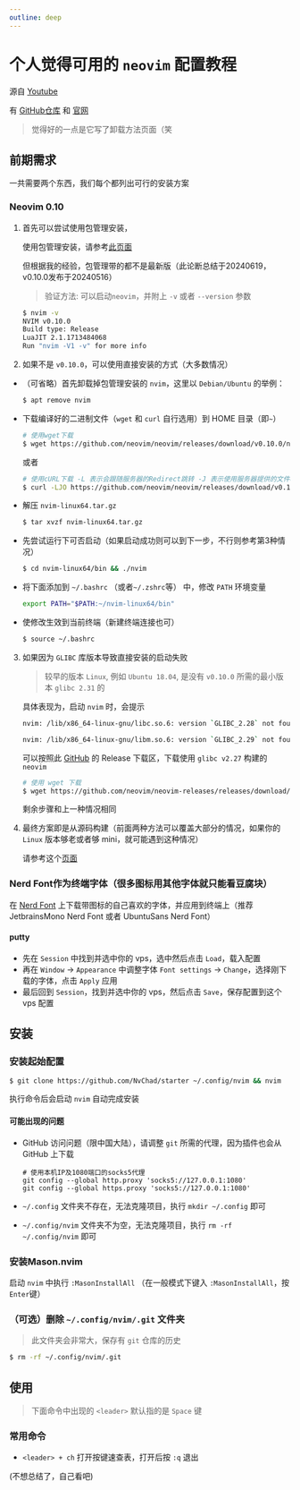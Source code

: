 ```yaml
---
outline: deep
---
```


# 个人觉得可用的 `neovim` 配置教程

源自 [Youtube](https://www.youtube.com/watch?v=Mtgo-nP_r8Y)

有 [GitHub仓库](https://github.com/NvChad/NvChad) 和 [官网](https://nvchad.com/docs/quickstart/install)

> 觉得好的一点是它写了卸载方法页面（笑

## 前期需求

一共需要两个东西，我们每个都列出可行的安装方案

### Neovim 0.10

1. 首先可以尝试使用包管理安装，
   
   使用包管理安装，请参考[此页面](https://github.com/neovim/neovim/blob/master/INSTALL.md)

   但根据我的经验，包管理带的都不是最新版（此论断总结于20240619，v0.10.0发布于20240516）
   > 验证方法: 可以启动`neovim`，并附上 `-v` 或者 `--version` 参数

    ```bash
    $ nvim -v
    NVIM v0.10.0
    Build type: Release
    LuaJIT 2.1.1713484068
    Run "nvim -V1 -v" for more info
    ```
2. 如果不是 `v0.10.0`，可以使用直接安装的方式（大多数情况）
  * （可省略）首先卸载掉包管理安装的 `nvim`，这里以 `Debian/Ubuntu` 的举例：

    ```bash
    $ apt remove nvim
    ```

  * 下载编译好的二进制文件（`wget` 和 `curl` 自行选用）到 HOME 目录（即`~`）
    ```bash
    # 使用wget下载
    $ wget https://github.com/neovim/neovim/releases/download/v0.10.0/nvim-linux64.tar.gz
    ```
    或者
    ```bash
    # 使用cURL下载 -L 表示会跟随服务器的Redirect跳转 -J 表示使用服务器提供的文件名 -O表示将返回写入文件
    $ curl -LJO https://github.com/neovim/neovim/releases/download/v0.10.0/nvim-linux64.tar.gz
    ```

  * 解压 `nvim-linux64.tar.gz`
    ```bash
    $ tar xvzf nvim-linux64.tar.gz
    ```

  * 先尝试运行下可否启动（如果启动成功则可以到下一步，不行则参考第3种情况）
    ```bash
    $ cd nvim-linux64/bin && ./nvim
    ```
  * 将下面添加到 `~/.bashrc` （或者`~/.zshrc`等） 中，修改 `PATH` 环境变量
    ```bash
    export PATH="$PATH:~/nvim-linux64/bin"
    ```
  * 使修改生效到当前终端（新建终端连接也可）
    ```bash
    $ source ~/.bashrc
    ```

3. 如果因为 `GLIBC` 库版本导致直接安装的启动失败

   > 较早的版本 `Linux`, 例如 `Ubuntu 18.04`, 是没有 `v0.10.0` 所需的最小版本 `glibc 2.31` 的
   
   具体表现为，启动 `nvim` 时，会提示
   ```bash
   nvim: /lib/x86_64-linux-gnu/libc.so.6: version `GLIBC_2.28` not found (required by nvim)

   nvim: /lib/x86_64-linux-gnu/libm.so.6: version `GLIBC_2.29` not found (required by nvim)
   ```

   可以按照此 [GitHub](https://github.com/neovim/neovim-releases/releases/tag/v0.10.0) 的 Release 下载区，下载使用 `glibc v2.27` 构建的 `neovim`

   ```bash 
   # 使用 wget 下载
   $ wget https://github.com/neovim/neovim-releases/releases/download/v0.10.0/nvim-linux64.tar.gz
   ```

   剩余步骤和上一种情况相同

4. 最终方案即是从源码构建（前面两种方法可以覆盖大部分的情况，如果你的 `Linux` 版本够老或者够 mini，就可能遇到这种情况）
   
   请参考这个[页面](https://github.com/neovim/neovim/blob/master/INSTALL.md#install-from-source)

### Nerd Font作为终端字体（很多图标用其他字体就只能看豆腐块）

在 [Nerd Font](https://www.nerdfonts.com/font-downloads) 上下载带图标的自己喜欢的字体，并应用到终端上（推荐 JetbrainsMono Nerd Font 或者 UbuntuSans Nerd Font）

#### putty
* 先在 `Session` 中找到并选中你的 vps，选中然后点击 `Load`，载入配置
* 再在 `Window` -> `Appearance` 中调整字体 `Font settings` -> `Change`，选择刚下载的字体，点击 `Apply` 应用
* 最后回到  `Session`，找到并选中你的 vps，然后点击 `Save`，保存配置到这个 vps 配置

## 安装

### 安装起始配置

```bash
$ git clone https://github.com/NvChad/starter ~/.config/nvim && nvim
```

执行命令后会启动 `nvim` 自动完成安装

#### 可能出现的问题

* GitHub 访问问题（限中国大陆），请调整 `git` 所需的代理，因为插件也会从 GitHub 上下载

  ```
  # 使用本机IP及1080端口的socks5代理
  git config --global http.proxy 'socks5://127.0.0.1:1080' 
  git config --global https.proxy 'socks5://127.0.0.1:1080'
  ```
* `~/.config` 文件夹不存在，无法克隆项目，执行 `mkdir ~/.config` 即可
* `~/.config/nvim` 文件夹不为空，无法克隆项目，执行 `rm -rf ~/.config/nvim` 即可 

### 安装Mason.nvim

启动 `nvim` 中执行 `:MasonInstallAll` （在一般模式下键入 `:MasonInstallAll`，按`Enter`键）

### （可选）删除 `~/.config/nvim/.git` 文件夹

> 此文件夹会非常大，保存有 `git` 仓库的历史

```bash
$ rm -rf ~/.config/nvim/.git
```
## 使用

> 下面命令中出现的 `<leader>` 默认指的是 `Space` 键

### 常用命令

* `<leader> + ch` 打开按键速查表，打开后按 `:q` 退出

(不想总结了，自己看吧)
